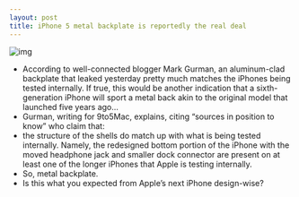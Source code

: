 ```yaml
---
layout: post
title: iPhone 5 metal backplate is reportedly the real deal
---
```

![img](http://media.idownloadblog.com/wp-content/uploads/2012/05/iPhone-5-back-plate-white-and-black-9to5mac-001.jpg)
* According to well-connected blogger Mark Gurman, an aluminum-clad backplate that leaked yesterday pretty much matches the iPhones being tested internally. If true, this would be another indication that a sixth-generation iPhone will sport a metal back akin to the original model that launched five years ago…
* Gurman, writing for 9to5Mac, explains, citing “sources in position to know” who claim that:
* the structure of the shells do match up with what is being tested internally. Namely, the redesigned bottom portion of the iPhone with the moved headphone jack and smaller dock connector are present on at least one of the longer iPhones that Apple is testing internally.
* So, metal backplate.
* Is this what you expected from Apple’s next iPhone design-wise?

